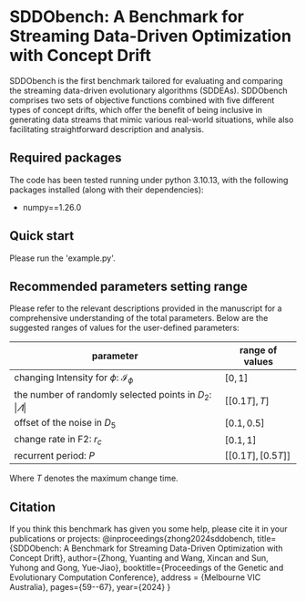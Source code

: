 # SDDObench: A Benchmark for Streaming Data-Driven Optimization with Concept Drift  

SDDObench is the first benchmark tailored for evaluating and comparing the streaming data-driven evolutionary algorithms  (SDDEAs). SDDObench comprises two sets of objective functions combined with five different types of concept drifts, which offer the benefit of being inclusive in generating data streams that mimic various real-world situations, while also facilitating straightforward description and analysis.  

## Required packages

The code has been tested running under python 3.10.13, with the following packages installed (along with their dependencies):

- numpy==1.26.0

## Quick start

Please run the 'example.py'.

## Recommended parameters setting range

Please refer to the relevant descriptions provided in the manuscript for a comprehensive understanding of the total parameters. Below are the suggested ranges of values for the user-defined parameters:

| parameter                                                    | range of values   |
| ------------------------------------------------------------ | ----------------- |
| changing Intensity for $\phi$: $\mathcal{I}_{\phi}$          | $[0,1]$           |
| the number of randomly selected points in $D_2$: $\|\varLambda\|$ | $[[0.1T],T]$      |
| offset of the noise in $D_5$                                 | $[0.1,0.5]$       |
| change rate in F2: $r_c$                                     | $[0.1,1]$         |
| recurrent period: $P$                                        | $[[0.1T],[0.5T]]$ |

Where $T$ denotes the maximum change time. 

## Citation
If you think this benchmark has given you some help, please cite it in your publications or projects:
@inproceedings{zhong2024sddobench,
  title={SDDObench: A Benchmark for Streaming Data-Driven Optimization with Concept Drift},
  author={Zhong, Yuanting and Wang, Xincan and Sun, Yuhong and Gong, Yue-Jiao},
  booktitle={Proceedings of the Genetic and Evolutionary Computation Conference},
  address = {Melbourne VIC Australia},
  pages={59--67},
  year={2024}
}

